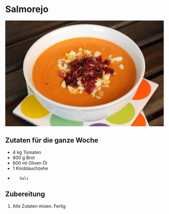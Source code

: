 # Salmorejo

![Salmorejo](../images/salmorejo.png "Salmorejo")

## Zutaten für die ganze Woche
* 4 kg   Tomaten
* 800 g  Brot
* 600 ml Oliven Öl
* 1      Knoblauchzehe
*        Salz

## Zubereitung

1. Alle Zutaten mixen. Fertig